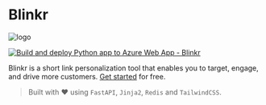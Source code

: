 # Blinkr

![logo](https://user-images.githubusercontent.com/82800805/222675252-054f632d-586c-48b7-b676-01c514447fbe.png)

[![Build and deploy Python app to Azure Web App - Blinkr](https://github.com/timmy-oss/blinkr/actions/workflows/main_blinkr.yml/badge.svg)](https://github.com/timmy-oss/blinkr/actions/workflows/main_blinkr.yml)

Blinkr is a short link personalization tool that enables you to target, engage, and drive more customers. <a href="https://bitlink.azurewebsites.net">Get started</a> for free.

> Built with ❤️ using `FastAPI`, `Jinja2`, `Redis` and `TailwindCSS`.
